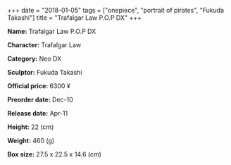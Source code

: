 +++
date = "2018-01-05"
tags = ["onepiece", "portrait of pirates", "Fukuda Takashi"]
title = "Trafalgar Law P.O.P DX"
+++

**Name:** Trafalgar Law P.O.P DX

**Character:** Trafalgar Law

**Category:** Neo DX 

**Sculptor:** Fukuda Takashi

**Official price:** 6300 ¥

**Preorder date:** Dec-10

**Release date:** Apr-11

**Height:** 22 (cm)

**Weight:** 460 (g)

**Box size:** 27.5 x 22.5 x 14.6 (cm)


